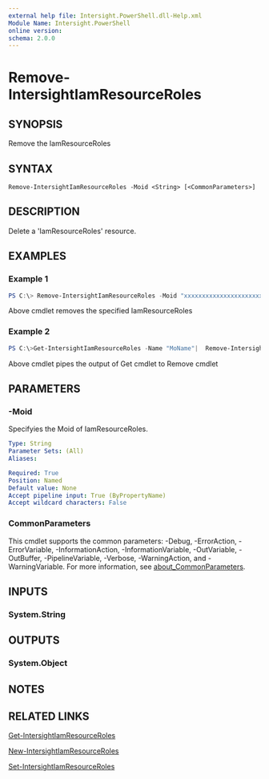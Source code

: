 ```yaml
---
external help file: Intersight.PowerShell.dll-Help.xml
Module Name: Intersight.PowerShell
online version:
schema: 2.0.0
---
```


# Remove-IntersightIamResourceRoles

## SYNOPSIS
Remove the IamResourceRoles

## SYNTAX

```
Remove-IntersightIamResourceRoles -Moid <String> [<CommonParameters>]
```

## DESCRIPTION
Delete a &apos;IamResourceRoles&apos; resource.

## EXAMPLES

### Example 1
```powershell
PS C:\> Remove-IntersightIamResourceRoles -Moid "xxxxxxxxxxxxxxxxxxxxxxxxxxx"
```
Above cmdlet removes the specified IamResourceRoles 

### Example 2
```powershell
PS C:\>Get-IntersightIamResourceRoles -Name "MoName"|  Remove-IntersightIamResourceRoles
```
Above cmdlet pipes the output of Get cmdlet to Remove cmdlet

## PARAMETERS

### -Moid
Specifyies the Moid of IamResourceRoles.

```yaml
Type: String
Parameter Sets: (All)
Aliases:

Required: True
Position: Named
Default value: None
Accept pipeline input: True (ByPropertyName)
Accept wildcard characters: False
```

### CommonParameters
This cmdlet supports the common parameters: -Debug, -ErrorAction, -ErrorVariable, -InformationAction, -InformationVariable, -OutVariable, -OutBuffer, -PipelineVariable, -Verbose, -WarningAction, and -WarningVariable. For more information, see [about_CommonParameters](http://go.microsoft.com/fwlink/?LinkID=113216).

## INPUTS

### System.String

## OUTPUTS

### System.Object
## NOTES

## RELATED LINKS

[Get-IntersightIamResourceRoles](./Get-IntersightIamResourceRoles.md)

[New-IntersightIamResourceRoles](./New-IntersightIamResourceRoles.md)

[Set-IntersightIamResourceRoles](./Set-IntersightIamResourceRoles.md)

